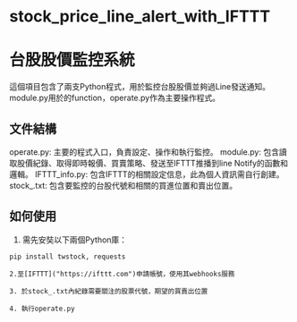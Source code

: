# stock_price_line_alert_with_IFTTT
 # 台股股價監控系統

這個項目包含了兩支Python程式，用於監控台股股價並夠過Line發送通知。
module.py用於的function，operate.py作為主要操作程式。

## 文件結構
operate.py: 主要的程式入口，負責設定、操作和執行監控。
module.py: 包含讀取股價紀錄、取得即時報價、買賣策略、發送至IFTTT推播到line Notify的函數和邏輯。
IFTTT_info.py: 包含IFTTT的相關設定信息，此為個人資訊需自行創建。
stock_.txt: 包含要監控的台股代號和相關的買進位置和賣出位置。

## 如何使用

1. 需先安奘以下兩個Python庫：

```shell
pip install twstock, requests

2.至[IFTTT]("https://ifttt.com")申請帳號，使用其webhooks服務

3. 於stock_.txt內紀錄需要關注的股票代號，期望的買賣出位置

4. 執行operate.py



